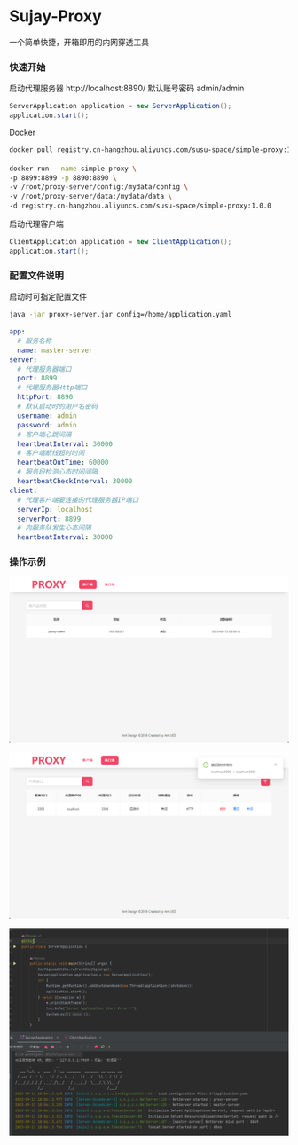 # Sujay-Proxy
一个简单快捷，开箱即用的内网穿透工具

### 快速开始
启动代理服务器 http://localhost:8890/
默认账号密码 admin/admin

```java
ServerApplication application = new ServerApplication();
application.start();
```

Docker
```sh
docker pull registry.cn-hangzhou.aliyuncs.com/susu-space/simple-proxy:1.0.0

docker run --name simple-proxy \
-p 8899:8899 -p 8890:8890 \
-v /root/proxy-server/config:/mydata/config \
-v /root/proxy-server/data:/mydata/data \
-d registry.cn-hangzhou.aliyuncs.com/susu-space/simple-proxy:1.0.0
```

启动代理客户端
```java
ClientApplication application = new ClientApplication();
application.start();
```

### 配置文件说明
启动时可指定配置文件
```sh
java -jar proxy-server.jar config=/home/application.yaml
```

```yaml
app:
  # 服务名称
  name: master-server
server:
  # 代理服务器端口
  port: 8899
  # 代理服务器Http端口
  httpPort: 8890
  # 默认启动时的用户名密码
  username: admin
  password: admin
  # 客户端心跳间隔
  heartbeatInterval: 30000
  # 客户端断线超时时间
  heartbeatOutTime: 60000
  # 服务段检测心态时间间隔
  heartbeatCheckInterval: 30000
client:
  # 代理客户端要连接的代理服务器IP端口
  serverIp: localhost
  serverPort: 8899
  # 向服务队发生心态间隔
  heartbeatInterval: 30000
```

### 操作示例
![](https://github.com/fxbsujay/Sujay-Proxy/blob/main/assets/img/img_2.png)

![](https://github.com/fxbsujay/Sujay-Proxy/blob/main/assets/img/img_3.png)

![](https://github.com/fxbsujay/Sujay-Proxy/blob/main/assets/img/img_4.png)